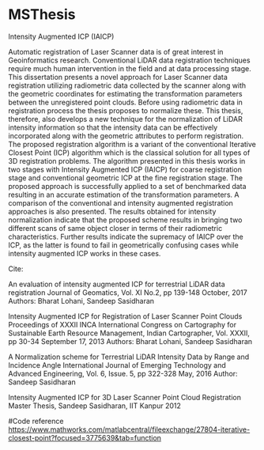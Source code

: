 # MSThesis
Intensity Augmented ICP (IAICP)

Automatic registration of Laser Scanner data is of great interest in Geoinformatics research. Conventional LiDAR data registration techniques require much human intervention in the field and at data processing stage. This dissertation presents a novel approach for Laser Scanner data registration utilizing radiometric data collected by the scanner along with the geometric coordinates for estimating the transformation parameters between the unregistered point clouds. Before using radiometric data in registration process the thesis proposes to normalize these.  This thesis, therefore, also develops a new technique for the normalization of LiDAR intensity information so that the intensity data can be effectively incorporated along with the geometric attributes to perform registration. The proposed registration algorithm is a variant of the conventional Iterative Closest Point (ICP) algorithm which is the classical solution for all types of 3D registration problems. The algorithm presented in this thesis works in two stages with Intensity Augmented ICP (IAICP) for coarse registration stage and conventional geometric ICP at the fine registration stage. The proposed approach is successfully applied to a set of benchmarked data resulting in an accurate estimation of the transformation parameters. A comparison of the conventional and intensity augmented registration approaches is also presented.  The results obtained for intensity normalization indicate that the proposed scheme results in bringing two different scans of same object closer in terms of their radiometric characteristics.  Further results indicate the supremacy of IAICP over the ICP, as the latter is found to fail in geometrically confusing cases while intensity augmented ICP works in these cases.  

Cite:

An evaluation of intensity augmented ICP for terrestrial LiDAR data registration 
Journal of Geomatics, Vol. XI No.2, pp 139-148 October, 2017 Authors: Bharat Lohani, Sandeep Sasidharan

Intensity Augmented ICP for Registration of Laser Scanner Point Clouds
Proceedings of XXXII INCA International Congress on Cartography for Sustainable Earth Resource Management, Indian Cartographer, Vol. XXXII, pp 30-34 September 17, 2013 Authors: Bharat Lohani, Sandeep Sasidharan

A Normalization scheme for Terrestrial LiDAR Intensity Data by Range and Incidence Angle 
International Journal of Emerging Technology and Advanced Engineering, Vol. 6, Issue. 5, pp 322-328 May, 2016 Author: Sandeep Sasidharan

Intensity Augmented ICP for 3D Laser Scanner Point Cloud Registration
Master Thesis, Sandeep Sasidharan, IIT Kanpur 2012

#Code reference
https://www.mathworks.com/matlabcentral/fileexchange/27804-iterative-closest-point?focused=3775639&tab=function
